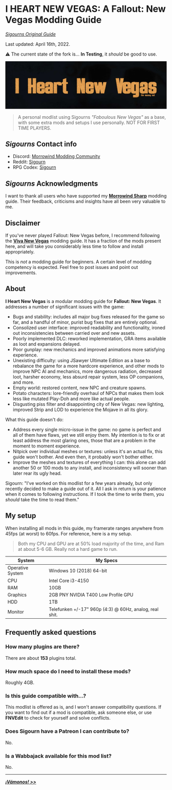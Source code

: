 # I HEART NEW VEGAS: A Fallout: New Vegas Modding Guide
[_Sigourns Original Guide_](https://github.com/Sigourn/iheartnewvegas)

Last updated: April 16th, 2022.

⚠️ The current state of the fork is... **In Testing**, it _should_ be good to use.

![Banner](https://github.com/Code-Moss/I-Heart-New-Vegas-Mossy-Cut/blob/main/assets/MainBanner.jpg)
>A personal modlist using Sigourns *"Faboulous New Vegas"* as a base, with some extra mods and setups I use personally. NOT FOR FIRST TIME PLAYERS.

## *Sigourns* Contact info

- Discord: [Morrowind Modding Community](https://discord.me/mwmods)
- Reddit: [Sigourn](https://www.reddit.com/user/Sigourn)
- RPG Codex: [Sigourn](https://rpgcodex.net/forums/index.php?members/sigourn.21476/)

## *Sigourns* Acknowledgments

I want to thank all users who have supported my [**Morrowind Sharp**](https://github.com/Sigourn/morrowind-sharp/blob/master/readme.md) modding guide. Their feedback, criticisms and insights have all been very valuable to me.

## Disclaimer

If you've never played Fallout: New Vegas before, I recommend following the [**Viva New Vegas**](https://vivanewvegas.github.io/) modding guide. It has a fraction of the mods present here, and will take you considerably less time to follow and install appropriately.

This is *not* a modding guide for beginners. A certain level of modding competency is expected.
Feel free to post issues and point out improvements.

## About

**I Heart New Vegas** is a modular modding guide for **Fallout: New Vegas**. It addresses a number of significant issues with the game:

- Bugs and stability: includes all major bug fixes released for the game so far, and a handful of minor, purist bug fixes that are entirely optional.
- Consolized user interface: improved readability and functionality, ironed out inconsistencies between carried over and new assets.
- Poorly implemented DLC: reworked implementation, GRA items available as loot and expansions delayed.
- Poor gunplay: new mechanics and improved animations more satisfying experience.
- Unexisting difficulty: using JSawyer Ultimate Edition as a base to rebalance the game for a more hardcore experience, and other mods to improve NPC AI and mechanics, more dangerous radiation, decreased loot, harsher economy, less absurd repair system, less OP companions, and more.
- Empty world: restored content, new NPC and creature spawns.
- Potato characters: lore-friendly overhaul of NPCs that makes them look less like mutated Play-Doh and more like actual people.
- Disgusting piss filter and disappointing city of New Vegas: new lighting, improved Strip and LOD to experience the Mojave in all its glory.

What this guide doesn't do:

- Address every single micro-issue in the game: no game is perfect and all of them have flaws, yet we still enjoy them. My intention is to fix or at least address the most glaring ones, those that are a problem in the moment to moment experience.
- Nitpick over individual meshes or textures: unless it's an actual fix, this guide won't bother. And even then, it probably won't bother either.
- Improve the meshes and textures of everything I can: this alone can add another 50 or 100 mods to any install, and inconsistency will sooner than later rear its ugly head.

Sigourn: "I've worked on this modlist for a few years already, but only recently decided to make a guide out of it. All I ask in return is your patience when it comes to following instructions. If I took the time to write them, you *should* take the time to read them."


## My setup

When installing all mods in this guide, my framerate ranges anywhere from 45fps (at worst) to 60fps. For reference, here is a my setup.
> Both my CPU and GPU are at 50% load majority of the time, and Ram at about 5-6 GB. Really not a hard game to run.

System | My Specs
------------ | -------------
Operative System | Windows 10 (2018) 64-bit
CPU | Intel Core i3-4150
RAM | 10GB
Graphics | 2GB PNY NVIDIA T400 Low Profile GPU
HDD | 1TB 
Monitor | Telefunken +/-17" 960p (4:3) @ 60Hz, analog, real shit.

## Frequently asked questions

### How many plugins are there?

There are about **153** plugins total.

### How much space do I need to install these mods?

Roughly 4GB.

### Is this guide compatible with...?

This modlist is offered as is, and I won't answer compatibility questions. If you want to find out if a mod is compatible, ask someone else, or use **FNVEdit** to check for yourself and solve conflicts.

### Does Sigourn have a Patreon I can contribute to?

No.

### Is a Wabbajack available for this mod list?

No.

---

[_**¡Vámonos! >>**_](https://github.com/Code-Moss/I-Heart-New-Vegas-Mossy-Cut/blob/main/SETUP.md)
